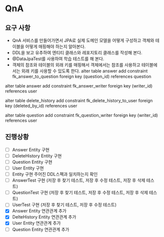 # QnA
## 요구 사항
* QnA 서비스를 만들어가면서 JPA로 실제 도메인 모델을 어떻게 구성하고 객체와 테이블을 어떻게 매핑해야 하는지 알아본다.
* DDL을 보고 유추하여 엔티티 클래스와 레포지토리 클래스를 작성해 본다.
* @DataJpaTest를 사용하여 학습 테스트를 해 본다.
* 객체의 참조와 테이블의 외래 키를 매핑해서 객체에서는 참조를 사용하고 테이블에서는 외래 키를 사용할 수 있도록 한다.
alter table answer
  add constraint fk_answer_to_question
  foreign key (question_id)
  references question

alter table answer
add constraint fk_answer_writer
foreign key (writer_id)
references user

alter table delete_history
add constraint fk_delete_history_to_user
foreign key (deleted_by_id)
references user

alter table question
add constraint fk_question_writer
foreign key (writer_id)
references user


## 진행상황
- [ ] Answer Entity 구현
- [ ] DeleteHistory Entity 구현
- [ ] Question Entity 구현
- [ ] User Entity 구현
- [ ] Entity 구현 주어진 DDL스펙과 일치하는지 확인
- [ ] AnswerTest 구현 (저장 후 찾기 테스트, 저장 후 수정 테스트, 저장 후 삭제 테스트)
- [ ] QuestionTest 구현 (저장 후 찾기 테스트, 저장 후 수정 테스트, 저장 후 삭제 테스트)
- [ ] UserTest 구현 (저장 후 찾기 테스트, 저장 후 수정 테스트)
- [X] Answer Entity 연관관계 추가
- [X] DelteHistory Entity 연관관계 추가
- [X] User Entity 연관관계 추가
- [ ] Question Entity 연관관계 추가